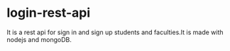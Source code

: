 # login-rest-api
It is a rest api for sign in and sign up students and faculties.It is made with nodejs and mongoDB.
